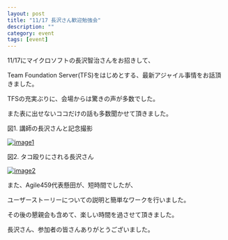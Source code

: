 ```yaml
---
layout: post
title: "11/17 長沢さん歓迎勉強会"
description: ""
category: event
tags: [event]
---
```


11/17にマイクロソフトの長沢智治さんをお招きして、

Team Foundation Server(TFS)をはじめとする、最新アジャイル事情をお話頂きました。

TFSの充実ぶりに、会場からは驚きの声が多数でした。

また表に出せないココだけの話も多数聞かせて頂きました。


図1. 講師の長沢さんと記念撮影

[![image1](http://farm8.staticflickr.com/7021/6682561069_f70726cba0_m.jpg)](http://www.flickr.com/photos/kakeda/6682561069/)

図2. タコ殴りにされる長沢さん

[![image2](http://farm8.staticflickr.com/7155/6682561531_c1ecf3fecc_m.jpg)](http://www.flickr.com/photos/kakeda/6682561531/)


また、Agile459代表懸田が、短時間でしたが、

ユーザーストーリーについての説明と簡単なワークを行いました。

その後の懇親会も含めて、楽しい時間を過させて頂きました。

長沢さん、参加者の皆さんありがとうございました。

